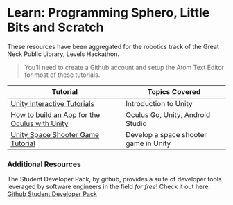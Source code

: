 # Learn: Programming Sphero, Little Bits and Scratch
These resources have been aggregated for the robotics track of the Great Neck Public Library, Levels Hackathon.

> You'll need to create a Github account and setup the Atom Text Editor for most of these tutorials.

|Tutorial|Topics Covered|
|---|---|
|[Unity Interactive Tutorials](https://unity3d.com/learn/tutorials/s/interactive-tutorials)|Introduction to Unity|
|[How to build an App for the Oculus with Unity](https://medium.com/inborn-experience/how-to-build-an-app-for-the-oculus-go-from-start-to-finish-with-unity-cb72d931ddae)|Oculus Go, Unity, Android Studio|
|[Unity Space Shooter Game Tutorial](https://unity3d.com/learn/tutorials/s/space-shooter-tutorial)|Develop a space shooter game in Unity|

### Additional Resources 
The Student Developer Pack, by github, provides a suite of developer tools leveraged by software engineers in the field *for free*! Check it out here: [Github Student Developer Pack](https://education.github.com/pack)
